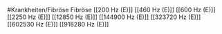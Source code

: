 #Krankheiten/Fibröse
Fibröse
[[200 Hz (E)]]
[[460 Hz (E)]]
[[600 Hz (E)]]
[[2250 Hz (E)]]
[[12850 Hz (E)]]
[[144900 Hz (E)]]
[[323720 Hz (E)]]
[[602530 Hz (E)]]
[[918280 Hz (E)]]